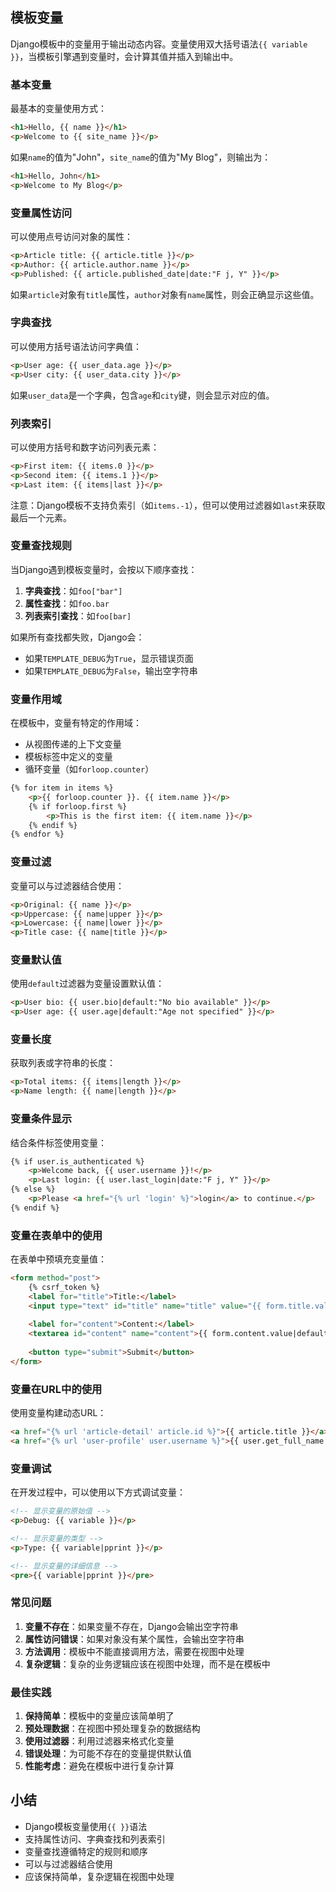 ## 模板变量

Django模板中的变量用于输出动态内容。变量使用双大括号语法`{{ variable }}`，当模板引擎遇到变量时，会计算其值并插入到输出中。

### 基本变量

最基本的变量使用方式：

```html
<h1>Hello, {{ name }}</h1>
<p>Welcome to {{ site_name }}</p>
```

如果`name`的值为"John"，`site_name`的值为"My Blog"，则输出为：
```html
<h1>Hello, John</h1>
<p>Welcome to My Blog</p>
```

### 变量属性访问

可以使用点号访问对象的属性：

```html
<p>Article title: {{ article.title }}</p>
<p>Author: {{ article.author.name }}</p>
<p>Published: {{ article.published_date|date:"F j, Y" }}</p>
```

如果`article`对象有`title`属性，`author`对象有`name`属性，则会正确显示这些值。

### 字典查找

可以使用方括号语法访问字典值：

```html
<p>User age: {{ user_data.age }}</p>
<p>User city: {{ user_data.city }}</p>
```

如果`user_data`是一个字典，包含`age`和`city`键，则会显示对应的值。

### 列表索引

可以使用方括号和数字访问列表元素：

```html
<p>First item: {{ items.0 }}</p>
<p>Second item: {{ items.1 }}</p>
<p>Last item: {{ items|last }}</p>
```

注意：Django模板不支持负索引（如`items.-1`），但可以使用过滤器如`last`来获取最后一个元素。

### 变量查找规则

当Django遇到模板变量时，会按以下顺序查找：

1. **字典查找**：如`foo["bar"]`
2. **属性查找**：如`foo.bar`
3. **列表索引查找**：如`foo[bar]`

如果所有查找都失败，Django会：
- 如果`TEMPLATE_DEBUG`为`True`，显示错误页面
- 如果`TEMPLATE_DEBUG`为`False`，输出空字符串

### 变量作用域

在模板中，变量有特定的作用域：

- 从视图传递的上下文变量
- 模板标签中定义的变量
- 循环变量（如`forloop.counter`）

```html
{% for item in items %}
    <p>{{ forloop.counter }}. {{ item.name }}</p>
    {% if forloop.first %}
        <p>This is the first item: {{ item.name }}</p>
    {% endif %}
{% endfor %}
```

### 变量过滤

变量可以与过滤器结合使用：

```html
<p>Original: {{ name }}</p>
<p>Uppercase: {{ name|upper }}</p>
<p>Lowercase: {{ name|lower }}</p>
<p>Title case: {{ name|title }}</p>
```

### 变量默认值

使用`default`过滤器为变量设置默认值：

```html
<p>User bio: {{ user.bio|default:"No bio available" }}</p>
<p>User age: {{ user.age|default:"Age not specified" }}</p>
```

### 变量长度

获取列表或字符串的长度：

```html
<p>Total items: {{ items|length }}</p>
<p>Name length: {{ name|length }}</p>
```

### 变量条件显示

结合条件标签使用变量：

```html
{% if user.is_authenticated %}
    <p>Welcome back, {{ user.username }}!</p>
    <p>Last login: {{ user.last_login|date:"F j, Y" }}</p>
{% else %}
    <p>Please <a href="{% url 'login' %}">login</a> to continue.</p>
{% endif %}
```

### 变量在表单中的使用

在表单中预填充变量值：

```html
<form method="post">
    {% csrf_token %}
    <label for="title">Title:</label>
    <input type="text" id="title" name="title" value="{{ form.title.value|default:'' }}">
    
    <label for="content">Content:</label>
    <textarea id="content" name="content">{{ form.content.value|default:'' }}</textarea>
    
    <button type="submit">Submit</button>
</form>
```

### 变量在URL中的使用

使用变量构建动态URL：

```html
<a href="{% url 'article-detail' article.id %}">{{ article.title }}</a>
<a href="{% url 'user-profile' user.username %}">{{ user.get_full_name|default:user.username }}</a>
```

### 变量调试

在开发过程中，可以使用以下方式调试变量：

```html
<!-- 显示变量的原始值 -->
<p>Debug: {{ variable }}</p>

<!-- 显示变量的类型 -->
<p>Type: {{ variable|pprint }}</p>

<!-- 显示变量的详细信息 -->
<pre>{{ variable|pprint }}</pre>
```

### 常见问题

1. **变量不存在**：如果变量不存在，Django会输出空字符串
2. **属性访问错误**：如果对象没有某个属性，会输出空字符串
3. **方法调用**：模板中不能直接调用方法，需要在视图中处理
4. **复杂逻辑**：复杂的业务逻辑应该在视图中处理，而不是在模板中

### 最佳实践

1. **保持简单**：模板中的变量应该简单明了
2. **预处理数据**：在视图中预处理复杂的数据结构
3. **使用过滤器**：利用过滤器来格式化变量
4. **错误处理**：为可能不存在的变量提供默认值
5. **性能考虑**：避免在模板中进行复杂计算

## 小结

- Django模板变量使用`{{ }}`语法
- 支持属性访问、字典查找和列表索引
- 变量查找遵循特定的规则和顺序
- 可以与过滤器结合使用
- 应该保持简单，复杂逻辑在视图中处理
